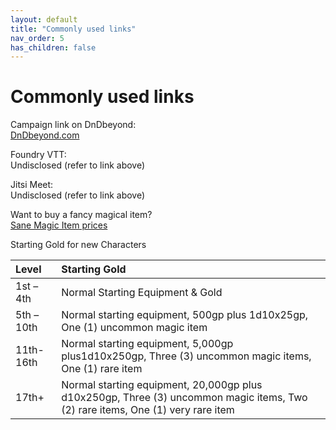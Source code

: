 ```yaml
---
layout: default
title: "Commonly used links"
nav_order: 5
has_children: false
---
```


# Commonly used links

Campaign link on DnDbeyond:  
[DnDbeyond.com](https://www.dndbeyond.com/campaigns/899864)

Foundry VTT:  
Undisclosed (refer to link above)

Jitsi Meet:  
Undisclosed (refer to link above)

Want to buy a fancy magical item?  
[Sane Magic Item prices](https://drive.google.com/file/d/0B8XAiXpOfz9cMWt1RTBicmpmUDg/view)

Starting Gold for new Characters

| Level    | Starting Gold    |
| :------------- | :------------- |
| 1st – 4th  | Normal Starting Equipment & Gold      |
| 5th – 10th | Normal starting equipment, 500gp plus 1d10x25gp, One (1) uncommon magic item |
| 11th-16th | Normal starting equipment, 5,000gp plus1d10x250gp, Three (3) uncommon magic items, One (1) rare item |
| 17th+ | Normal starting equipment, 20,000gp plus d10x250gp, Three (3) uncommon magic items, Two (2) rare items, One (1) very rare item |
